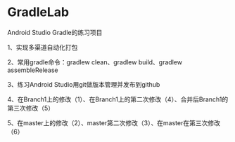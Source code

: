 # GradleLab
Android Studio Gradle的练习项目

1、实现多渠道自动化打包

2、常用gradle命令：gradlew clean、gradlew build、gradlew assembleRelease

3、练习Android Studio用git做版本管理并发布到github

4、在Branch1上的修改（1）、在Branch1上的第二次修改（4）、合并后Branch1的第三次修改（5）

5、在master上的修改（2）、master第二次修改（3）、在master在第三次修改（6）